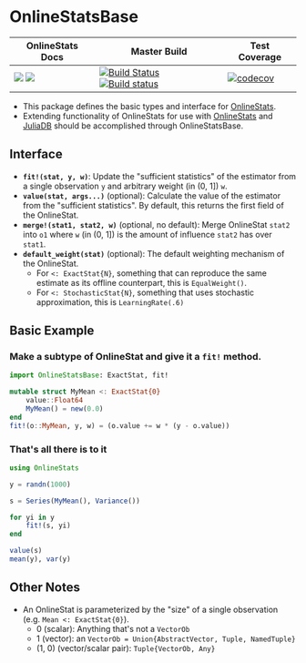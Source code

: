 # OnlineStatsBase

| OnlineStats Docs | Master Build | Test Coverage |
|------------------|--------------|---------------|
| [![](https://img.shields.io/badge/docs-stable-blue.svg)](https://joshday.github.io/OnlineStats.jl/stable) [![](https://img.shields.io/badge/docs-latest-blue.svg)](https://joshday.github.io/OnlineStats.jl/latest) | [![Build Status](https://travis-ci.org/joshday/OnlineStatsBase.jl.svg?branch=master)](https://travis-ci.org/joshday/OnlineStatsBase.jl) [![Build status](https://ci.appveyor.com/api/projects/status/99i0vq2crpwgqonp/branch/master?svg=true)](https://ci.appveyor.com/project/joshday/onlinestatsbase-jl/branch/master) | [![codecov](https://codecov.io/gh/joshday/OnlineStatsBase.jl/branch/master/graph/badge.svg)](https://codecov.io/gh/joshday/OnlineStatsBase.jl) |



- This package defines the basic types and interface for [OnlineStats](https://github.com/joshday/OnlineStats.jl).  
- Extending functionality of OnlineStats for use with [OnlineStats](https://github.com/joshday/OnlineStats.jl) and [JuliaDB](https://github.com/JuliaComputing/JuliaDB.jl) should be accomplished through OnlineStatsBase.

## Interface

- **`fit!(stat, y, w)`**: Update the "sufficient statistics" of the estimator from a single observation `y` and arbitrary weight (in (0, 1]) `w`.
- **`value(stat, args...)`** (optional):  Calculate the value of the estimator from the "sufficient statistics".  By default, this returns the first field of the OnlineStat.
- **`merge!(stat1, stat2, w)`** (optional, no default): Merge OnlineStat `stat2` into `o1` where `w` (in (0, 1]) is the amount of influence `stat2` has over `stat1`.
- **`default_weight(stat)`** (optional): The default weighting mechanism of the OnlineStat.
  - For `<: ExactStat{N}`, something that can reproduce the same estimate as its offline counterpart, this is `EqualWeight()`.
  - For `<: StochasticStat{N}`, something that uses stochastic approximation, this is `LearningRate(.6)`



## Basic Example

### Make a subtype of OnlineStat and give it a `fit!` method.

```julia
import OnlineStatsBase: ExactStat, fit!

mutable struct MyMean <: ExactStat{0}
    value::Float64
    MyMean() = new(0.0)
end
fit!(o::MyMean, y, w) = (o.value += w * (y - o.value))
```

### That's all there is to it

```julia
using OnlineStats

y = randn(1000)

s = Series(MyMean(), Variance())

for yi in y
    fit!(s, yi)
end

value(s)
mean(y), var(y)
```

## Other Notes

- An OnlineStat is parameterized by the "size" of a single observation (e.g. `Mean <: ExactStat{0}`).
  - 0 (scalar): Anything that's not a `VectorOb`
  - 1 (vector): an `VectorOb = Union{AbstractVector, Tuple, NamedTuple}`
  - (1, 0) (vector/scalar pair): `Tuple{VectorOb, Any}`
